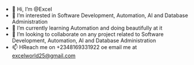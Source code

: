 - 👋 Hi, I’m @Excel
- 👀 I’m interested in Software Development, Automation, AI and Database Administration
- 🌱 I’m currently learning Automation and doing beautifully at it
- 💞️ I’m looking to collaborate on any project related to Software Development, Automation, AI and Database Administration
- 📫 HReach me on +2348169331922 oe email me at excelworld25@gmail.com

<!---
githubexcel/githubexcel is a ✨ special ✨ repository because its `README.md` (this file) appears on your GitHub profile.
You can click the Preview link to take a look at your changes.
--->
